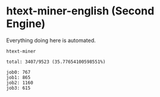 # htext-miner-english (Second Engine)

Everything doing here is automated.

```
htext-miner

total: 3407/9523 (35.77654100598551%)

job0: 767
job1: 865
job2: 1160
job3: 615
```